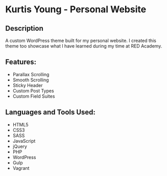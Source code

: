 # Kurtis Young - Personal Website

## Description
A custom WordPress theme built for my personal website. I created this theme too showcase what I have learned during my time at RED Academy.

## Features:
- Parallax Scrolling
- Smooth Scrolling
- Sticky Header
- Custom Post Types
- Custom Field Suites

## Languages and Tools Used:
- HTML5
- CSS3
- SASS
- JavaScript
- jQuery
- PHP
- WordPress
- Gulp
- Vagrant

